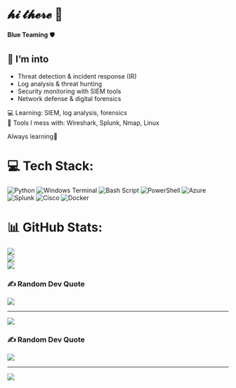 # 𝓱𝓲 𝓽𝓱𝓮𝓻𝓮 👋

**Blue Teaming** 🛡️  
## 🔎 I’m into
- Threat detection & incident response (IR)  
- Log analysis & threat hunting  
- Security monitoring with SIEM tools  
- Network defense & digital forensics  

💻 Learning: SIEM, log analysis, forensics  
🧰 Tools I mess with: Wireshark, Splunk, Nmap, Linux  

Always learning🚀  


# 💻 Tech Stack:
![Python](https://img.shields.io/badge/python-3670A0?style=for-the-badge&logo=python&logoColor=ffdd54) ![Windows Terminal](https://img.shields.io/badge/Windows%20Terminal-%234D4D4D.svg?style=for-the-badge&logo=windows-terminal&logoColor=white) ![Bash Script](https://img.shields.io/badge/bash_script-%23121011.svg?style=for-the-badge&logo=gnu-bash&logoColor=white) ![PowerShell](https://img.shields.io/badge/PowerShell-%235391FE.svg?style=for-the-badge&logo=powershell&logoColor=white) ![Azure](https://img.shields.io/badge/azure-%230072C6.svg?style=for-the-badge&logo=microsoftazure&logoColor=white) ![Splunk](https://img.shields.io/badge/splunk-%23000000.svg?style=for-the-badge&logo=splunk&logoColor=white) ![Cisco](https://img.shields.io/badge/cisco-%23049fd9.svg?style=for-the-badge&logo=cisco&logoColor=black) ![Docker](https://img.shields.io/badge/docker-%230db7ed.svg?style=for-the-badge&logo=docker&logoColor=white)
# 📊 GitHub Stats:
![](https://github-readme-stats.vercel.app/api?username=mina&theme=merko&hide_border=false&include_all_commits=false&count_private=false)<br/>
![](https://nirzak-streak-stats.vercel.app/?user=mina&theme=merko&hide_border=false)<br/>
![](https://github-readme-stats.vercel.app/api/top-langs/?username=mina&theme=merko&hide_border=false&include_all_commits=false&count_private=false&layout=compact)

### ✍️ Random Dev Quote
![](https://quotes-github-readme.vercel.app/api?type=horizontal&theme=tokyonight)

---
[![](https://visitcount.itsvg.in/api?id=mina&icon=7&color=5)](https://visitcount.itsvg.in)

<!-- Proudly created with GPRM ( https://gprm.itsvg.in ) -->

### ✍️ Random Dev Quote
![](https://quotes-github-readme.vercel.app/api?type=horizontal&theme=tokyonight)

---
[![](https://visitcount.itsvg.in/api?id=mina&icon=7&color=5)](https://visitcount.itsvg.in)

<!-- Proudly created with GPRM ( https://gprm.itsvg.in ) -->
